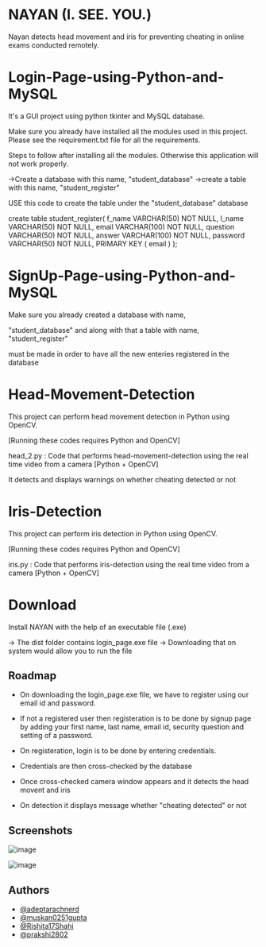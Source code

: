 
# NAYAN (I. SEE. YOU.)

Nayan detects head movement and iris for preventing cheating in online exams conducted remotely.

# Login-Page-using-Python-and-MySQL
It's a GUI project using python tkinter and MySQL database.

Make sure you already have installed all the modules used in this project. Please see the requirement.txt file for all the requirements.


Steps to follow after installing all the modules. Otherwise this application will not work properly.

->Create a database with this name, "student_database"
->create a table with this name, "student_register"


USE this code to create the table under the "student_database" database

create table student_register(
   f_name VARCHAR(50) NOT NULL,
   l_name VARCHAR(50) NOT NULL,
   email VARCHAR(100) NOT NULL,
   question VARCHAR(50) NOT NULL,
   answer VARCHAR(100) NOT NULL,
   password VARCHAR(50) NOT NULL,
   PRIMARY KEY ( email )
);

# SignUp-Page-using-Python-and-MySQL

Make sure you already created a database with name, 

"student_database" and along with that a table with name, "student_register"

must be made in order to have all the new enteries registered in the database

# Head-Movement-Detection

This project can perform head movement detection in Python using OpenCV.

[Running these codes requires Python and OpenCV]

head_2.py : Code that performs head-movement-detection using the real time video from a camera [Python + OpenCV] 

It detects and displays warnings on whether cheating detected or not 

# Iris-Detection

This project can perform iris detection in Python using OpenCV.

[Running these codes requires Python and OpenCV]

iris.py : Code that performs iris-detection using the real time video from a camera [Python + OpenCV]




# Download

Install NAYAN with the help of an executable file (.exe)

-> The dist folder contains login_page.exe file
-> Downloading that on system would allow you to run the file 


    
## Roadmap

- On downloading the login_page.exe file, we have to register using our email id and password.

- If not a registered user then registeration is to be done by signup page by adding your first name, last name, email id, security question and setting of a password.

- On registeration, login is to be done by entering credentials.

- Credentials are then cross-checked by the database

- Once cross-checked camera window appears and it detects the head movent and iris

- On detection it displays message whether "cheating detected" or not


## Screenshots

![image](https://user-images.githubusercontent.com/80629008/231268340-50abf72f-2758-4cbc-9db5-827421099b37.png)

![image](https://user-images.githubusercontent.com/80629008/231268867-e84a8890-c573-4273-8eb4-f3922557b7f3.png)


## Authors

- [@adeptarachnerd](https://github.com/adeptarachnerd)
- [@muskan0251gupta](https://github.com/muskan0251gupta)
- [@Rishita17Shahi](https://github.com/Rishita17Shahi)
- [@prakshi2802](https://github.com/prakshi2802)



